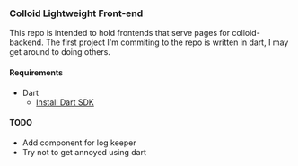 ### Colloid Lightweight Front-end ###

This repo is intended to hold frontends that serve pages for colloid-backend.  The first project I'm commiting to the repo is written in dart, I may get around to doing others.

#### Requirements ####

+ Dart
	- <a href="https://www.dartlang.org/install">Install Dart SDK</a>

#### TODO ####

+ Add component for log keeper
+ Try not to get annoyed using dart